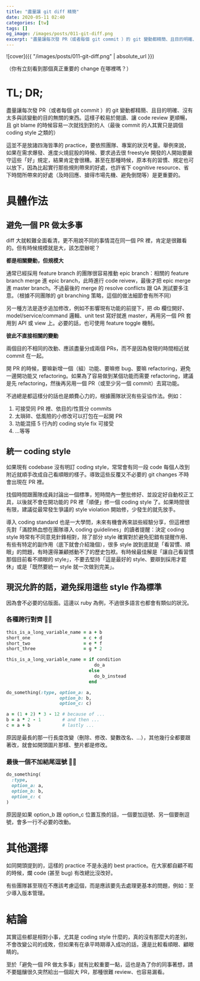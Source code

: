 ```yaml
---
title: "盡量讓 git diff 精簡"
date: 2020-05-11 02:40
categories: [tw]
tags: []
og_image: /images/posts/011-git-diff.png
excerpt: "盡量讓每次發 PR（或者每個 git commit ）的 git 變動都精簡、且目的明確、沒有太多與該變動的目的無關的東西。這樣子較易於閱讀、讓 code review 更順暢，且 git blame 的時候容易一次就找到對的人"
---
```


![cover]({{ "/images/posts/011-git-diff.png" | absolute_url }})

（你有立刻看到那個真正重要的 change 在哪裡嗎？）

# TL; DR;

盡量讓每次發 PR（或者每個 git commit ）的 git 變動都精簡、且目的明確、沒有太多與該變動的目的無關的東西。這樣子較易於閱讀、讓 code review 更順暢，且 git blame 的時候容易一次就找到對的人（最後 commit 的人其實只是調個 coding style 之類的）

這並不是放諸四海皆準的 practice，要依照團隊、專案的狀況考量。舉例來說，如果在需求爆發、進度火燒屁股的時候、要求過去很 freestyle 開發的人開始要嚴守這些「好」規定，結果肯定會很糟。甚至在那種時候，原本有的習慣、規定也可以放下，因為比起實行那些規則帶來的好處，也許省下 cognitive resource、省下時間所帶來的好處（及時回應、搶得市場先機、避免倒閉等）是更重要的。

# 具體作法

## 避免一個 PR 做太多事

diff 大就較難全面看清，更不用說不同的事情混在同一個 PR 裡，肯定是很難看的。但有時候規模就是大，該怎麼辦呢？

**都是相關變動，但規模大**

通常已經採用 feature branch 的團隊很容易推動 epic branch：相關的 feature branch merge 進 epic branch，此時進行 code reivew，最後才把 epic merge 進 master branch。不過最後的 merge 的 resolve conflicts 跟 QA 測試要多注意。（根據不同團隊的 git branching 策略，這個的做法細節會有所不同）

另一種方法是逐步追加修改，例如不影響現有功能的前提下，把 db 欄位開好、model/service/command 邏輯、unit test 寫好就進 master，再用另一個 PR 套用到 API 或 view 上。必要的話，也可使用 feature toggle 機制。

**彼此不直接相關的變動**

兩個目的不相同的改動、應該盡量分成兩個 PRs，而不是因為發現的時間相近就 commit 在一起。

開 PR 的時候，要嘛新增一個（組）功能、要嘛修 bug、要嘛 refactoring，避免一邊開功能又 refactoring。如果為了容易做到某個功能而需要 refactoring，建議是先 refactoring，然後再另用一個 PR（或至少另一個 commit）去寫功能。

不過總是都這樣分的話也是頗費心力的，根據團隊狀況有些妥協作法。例如：

1. 可接受同 PR 裡、依目的/性質分 commits
2. 太瑣碎、低風險的小修改可以打包在一起開 PR
3. 功能混搭 5 行內的 coding style fix 可接受
4. ...等等

## 統一 coding style

如果現有 codebase 沒有明訂 coding style，常常會有同一段 code 每個人改到附近就順手改成自己看順眼的樣子。導致這些反覆又不必要的 git changes 不時會出現在 PR 裡。

找個時間跟團隊成員討論出一個標準，短時間內一整批修好、並設定好自動校正工具，以後就不會在開功能的 PR 裡「順便」修一個 coding style 了。如果時間很有限，建議從最常發生爭議的 style violation 開始修，少發生的就先放手。

導入 coding standard 也是一大學問，未來有機會再來談些經驗分享，但這裡想先對「滿腔熱血想在團隊導入 coding guidelines」的讀者提醒：決定 coding style 時常有不同意見針鋒相對，除了部分 style 確實對於避免犯錯有提醒作用、有些有特定的副作用（底下就會介紹幾個），很多 style 說到底就是「看習慣、順眼」的問題，有時還得兼顧撼動不了的歷史包袱。有時候最佳解是「讓自己看習慣那個目前看不順眼的 style」，不要去堅持「這是最好的 style、要辯到採用才罷休」或是「既然要統一 style 就一次做到完美」。

## 現況允許的話，避免採用這些 style 作為標準

因為會不必要的佔版面。這邊以 ruby 為例，不過很多語言也都會有類似的狀況。

### 各種跨行對齊 🙅‍♂️

```rb
this_is_a_long_variable_name = a + b
short_one                    = c + d
short_two                    = e * f
short_three                  = g * 2

this_is_a_long_variable_name = if condition
                                 do_a
                               else
                                 do_b_instead
                               end

do_something(:type, option_a: a,
                    option_b: b,
                    option_c: c)

a = (1 + 2) * 3 - 12 # because of ...
b = a * 2 - 1        # and then ...
c = a + b            # lastly ...
```

原因是最長的那一行長度改變（刪除、修改、變數改名、...），其他幾行全都要跟著改，就會如開頭圖片那樣、整片都是修改。

### 最後一個不加結尾逗號 🙅‍♂️

```rb
do_something(
  :type,
  option_a: a,
  option_b: b,
  option_c: c
)
```

原因是如果 option_b 跟 option_c 位置互換的話，一個要加逗號、另一個要刪逗號，會多一行不必要的改動。

# 其他選擇

如同開頭提到的，這樣的 practice 不是永遠的 best practice。在大家都自顧不暇的時候，爛 code (甚至 bug) 有改總比沒改好。

有些團隊甚至現在不應該考慮這個，而是應該要先去處理更基本的問題，例如：至少導入版本管理。

# 結論

其實這些都是相對小事，尤其是 coding style 什麼的，真的沒有那麼大的差別，不會改變公司的成敗，但如果有在承平時期導入成功的話，還是比較看順眼、顧眼睛的。

至於「避免一個 PR 做太多事」就有比較重要一點，這也是為了你的同事著想，請不要醞釀很久突然給出一個超大 PR，那種很難 review、也容易漏看。
